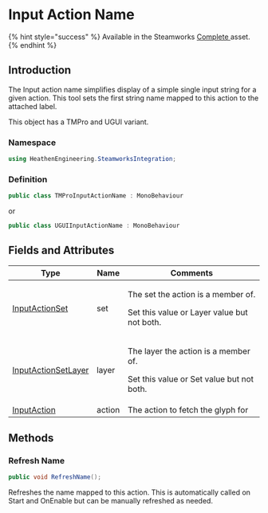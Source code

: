 # Input Action Name

{% hint style="success" %}
Available in the Steamworks [Complete ](https://assetstore.unity.com/packages/tools/utilities/ux-v2-complete-201905)asset.
{% endhint %}

## Introduction

The Input action name simplifies display of a simple single input string for a given action. This tool sets the first string name mapped to this action to the attached label.

This object has a TMPro and UGUI variant.

### Namespace

```csharp
using HeathenEngineering.SteamworksIntegration;
```

### Definition

```csharp
public class TMProInputActionName : MonoBehaviour
```

or

```csharp
public class UGUIInputActionName : MonoBehaviour
```

## Fields and Attributes

| Type                                                        | Name   | Comments                                                                                    |
| ----------------------------------------------------------- | ------ | ------------------------------------------------------------------------------------------- |
| [InputActionSet](../objects/input-action-set.md)            | set    | <p>The set the action is a member of.</p><p>Set this value or Layer value but not both.</p> |
| [InputActionSetLayer](../objects/input-action-set-layer.md) | layer  | <p>The layer the action is a member of.</p><p>Set this value or Set value but not both.</p> |
| [InputAction](../objects/input-action.md)                   | action | The action to fetch the glyph for                                                           |

## Methods

### Refresh Name

```csharp
public void RefreshName();
```

Refreshes the name mapped to this action. This is automatically called on Start and OnEnable but can be manually refreshed as needed.
